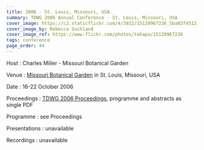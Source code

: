```yaml
---
title: 2006 - St. Louis, Missouri, USA
summary: TDWG 2006 Annual Conference - St. Louis, Missouri, USA
cover_image: https://c2.staticflickr.com/4/3922/15120967236_5ba02f4512_b.jpg
cover_image_by: Rebecca Suchland
cover_image_ref: https://www.flickr.com/photos/tokapa/15120967236
tags: conference
page_order: 44
---
```


Host
: Charles Miller - Missouri Botanical Garden

Venue
: [Missouri Botanical Garden](http://www.missouribotanicalgarden.org/) in St. Louis, Missouri, USA

Date
: 16-22 October 2006

Proceedings
: [TDWG 2006 Proceedings](https://static.tdwg.org/conferences/2006/tdwg_2006_proceedings.pdf), programme and abstracts as single PDF

Programme
: see Proceedings

Presentations
: unavailable

Recordings
: unavailable
